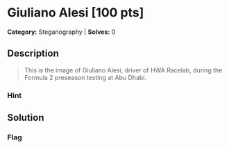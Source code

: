 # Giuliano Alesi [100 pts]

**Category:** Steganography
| **Solves:** 0

## Description
>This is the image of Giuliano Alesi, driver of HWA Racelab, during the Formula 2 preseason testing at Abu Dhabi.

### Hint
 
## Solution

### Flag

